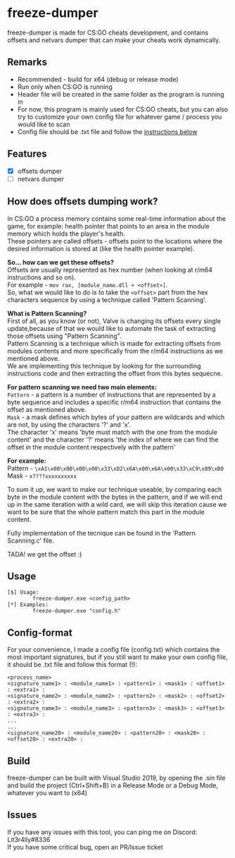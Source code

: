 # freeze-dumper

freeze-dumper is made for CS:GO cheats development, and contains offsets and netvars dumper that can make your cheats work dynamically.

## Remarks

- Recommended - build for x64 (debug or release mode)
- Run only when CS:GO is running
- Header file will be created in the same folder as the program is running in
- For now, this program is mainly used for CS:GO cheats, but you can also try to customize your own config file for whatever game / process you would like to scan
- Config file should be .txt file and follow the [instructions below](#config-format)

## Features

- [x] offsets dumper
- [ ] netvars dumper

## How does offsets dumping work?

In CS:GO a process memory contains some real-time information about the game, for example: health pointer that points to an area in the module memory which holds the player's health.  
These pointers are called offsets - offsets point to the locations where the desired information is stored at (like the health pointer example).  
  
**So... how can we get these offsets?**  
Offsets are usually represented as hex number (when looking at r/m64 instructions and so on).  
For example -  `mov rax, [module_name.dll + <offset>]`.  
So, what we would like to do is to take the `<offset>` part from the hex characters sequence by using a technique called 'Pattern Scanning'.

**What is Pattern Scanning?**  
First of all, as you know (or not), Valve is changing its offsets every single update,because of that we would like to automate the task of extracting those offsets using "Pattern Scanning".  
Pattern Scanning is a technique which is made for extracting offsets from modules contents and more specifically from the r/m64 instructions as we mentioned above.  
We are implementing this technique by looking for the surrounding instructions code and then extracting the offset from this bytes sequecne.  

**For pattern scanning we need two main elements:**  
`Pattern` - a pattern is a number of instructions that are represented by a byte sequence and includes a specific r/m64 instruction that contains the offset as mentioned above.  
`Mask` -  a mask defines which bytes of your pattern are wildcards and which are not, by using the characters '?' and 'x'.  
The character 'x' means 'byte must match with the one from the module content' and  the character '?' means 'the index of where we can find the offset in the module content respectively with the pattern'  

**For example:**  
Pattern - `\xA1\x00\x00\x00\x00\x33\xD2\x6A\x00\x6A\x00\x33\xC9\x89\xB0`  
Mask -  `x????xxxxxxxxxx`  

To sum it up, we want to make our technique useable, by comparing each byte in the module content with the bytes in the pattern, and if we will end up in the same iteration with a wild card, we will skip this iteration cause we want to be sure that the whole pattern match this part in the module content.  

Fully implementation of the tecnique can be found in the 'Pattern Scanning.c' file.

TADA! we get the offset :)  

## Usage

```
[$] Usage:  
        freeze-dumper.exe <config_path>
[*] Examples:  
        freeze-dumper.exe "config.h"
```

## Config-format

For your convenience, I made a config file (config.txt) which contains the most important signatures, but if you still want to make your own config file, it should be .txt file and follow this format (!):  
```
<process_name>  
<signature_name1> : <module_name1> : <pattern1> : <mask1> : <offset1> : <extra1> :  
<signature_name2> : <module_name2> : <pattern2> : <mask2> : <offset2> : <extra2> :  
<signature_name3> : <module_name3> : <pattern3> : <mask3> : <offset3> : <extra3> :
...
...
<signature_name20> : <module_name20> : <pattern20> : <mask20> : <offset20> : <extra20> :
```

## Build

freeze-dumper can be built with Visual Studio 2019, by opening the .sin file and build the project (Ctrl+Shift+B) in a Release Mode or a Debug Mode, whatever you want to (x64)

## Issues

If you have any issues with this tool, you can ping me on Discord: Lit3r4lly#8336  
If you have some critical bug, open an PR/Issue ticket